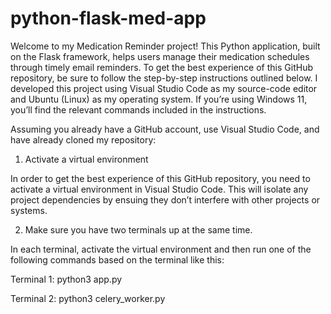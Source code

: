 # python-flask-med-app

Welcome to my Medication Reminder project! This Python application, built on the Flask framework, helps users manage their medication schedules through timely email reminders. To get the best experience of this GitHub repository, be sure to follow the step-by-step instructions outlined below. I developed this project using Visual Studio Code as my source-code editor and Ubuntu (Linux) as my operating system. If you’re using Windows 11, you’ll find the relevant commands included in the instructions.

Assuming you already have a GitHub account, use Visual Studio Code, and have already cloned my repository:
1. Activate a virtual environment

In order to get the best experience of this GitHub repository, you need to activate a virtual environment in Visual Studio Code. This will isolate any project dependencies by ensuing they don’t interfere with other projects or systems.

2. Make sure you have two terminals up at the same time.

In each terminal, activate the virtual environment and then run one of the following commands based on the terminal like this:

Terminal 1:
    python3 app.py

Terminal 2:
    python3 celery_worker.py